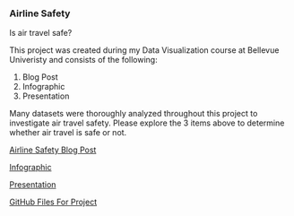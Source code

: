 ### Airline Safety

Is air travel safe?

This project was created during my Data Visualization course at Bellevue Univeristy and consists of the following:
  1. Blog Post
  2. Infographic
  3. Presentation

Many datasets were thoroughly analyzed throughout this project to investigate air travel safety. Please explore the 3 items above to determine whether air travel is safe or not.


[Airline Safety Blog Post](https://bauerdsc640.blogspot.com/2021/05/air-travel-truths.html)


[Infographic](https://github.com/madelinebauer/AirlineSafety/blob/97875d606c9b1b06f6aa7bf48e86fc877c2580fa/Infographic%20-%20BAUER2.pdf "Infographic")


[Presentation](https://github.com/madelinebauer/AirlineSafety/blob/97875d606c9b1b06f6aa7bf48e86fc877c2580fa/Presentation%20Slides.pdf "Presentation")


[GitHub Files For Project](https://github.com/madelinebauer/AirlineSafety)
